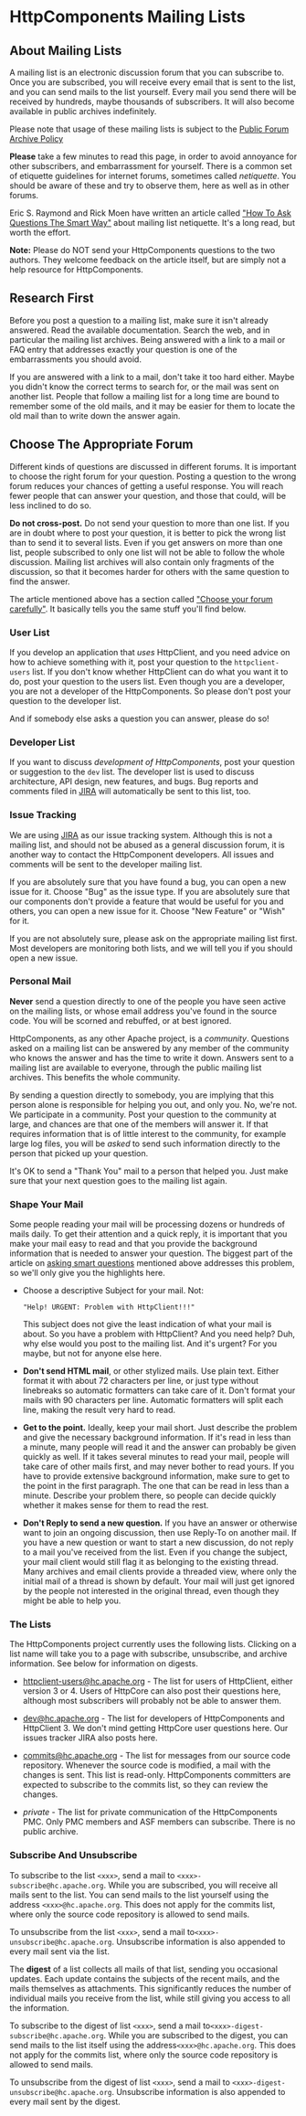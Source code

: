 <!--
    Licensed to the Apache Software Foundation (ASF) under one
    or more contributor license agreements.  See the NOTICE file
    distributed with this work for additional information
    regarding copyright ownership.  The ASF licenses this file
    to you under the Apache License, Version 2.0 (the
    "License"); you may not use this file except in compliance
    with the License.  You may obtain a copy of the License at
    
      http://www.apache.org/licenses/LICENSE-2.0
    
    Unless required by applicable law or agreed to in writing,
    software distributed under the License is distributed on an
    "AS IS" BASIS, WITHOUT WARRANTIES OR CONDITIONS OF ANY
    KIND, either express or implied.  See the License for the
    specific language governing permissions and limitations
    under the License.
-->

HttpComponents Mailing Lists
============================

About Mailing Lists
-------------------

A mailing list is an electronic discussion forum that you can subscribe to. Once you are subscribed, you will receive
every email that is sent to the list, and you can send mails to the list yourself. Every mail you send there will be
received by hundreds, maybe thousands of subscribers. It will also become available in public archives indefinitely.

Please note that usage of these mailing lists is subject to the
[Public Forum Archive Policy](http://www.apache.org/foundation/public-archives.html)

**Please** take a few minutes to read this page, in order to avoid annoyance for other subscribers, and embarrassment
for yourself. There is a common set of etiquette guidelines for internet forums, sometimes called _netiquette_. You
should be aware of these and try to observe them, here as well as in other forums.

Eric S. Raymond and Rick Moen have written an article
called ["How To Ask Questions The Smart Way"](http://www.catb.org/~esr/faqs/smart-questions.html) about mailing list
netiquette. It's a long read, but worth the effort.

**Note:** Please do NOT send your HttpComponents questions to the two authors. They welcome feedback on the article
itself, but are simply not a help resource for HttpComponents.

Research First
--------------

Before you post a question to a mailing list, make sure it isn't already answered. Read the available documentation.
Search the web, and in particular the mailing list archives. Being answered with a link to a mail or FAQ entry that
addresses exactly your question is one of the embarrassments you should avoid.

If you are answered with a link to a mail, don't take it too hard either. Maybe you didn't know the correct terms to
search for, or the mail was sent on another list. People that follow a mailing list for a long time are bound to
remember some of the old mails, and it may be easier for them to locate the old mail than to write down the answer
again.

Choose The Appropriate Forum
----------------------------

Different kinds of questions are discussed in different forums. It is important to choose the right forum for your
question. Posting a question to the wrong forum reduces your chances of getting a useful response. You will reach fewer
people that can answer your question, and those that could, will be less inclined to do so.

**Do not cross-post.** Do not send your question to more than one list. If you are in doubt where to post your question,
it is better to pick the wrong list than to send it to several lists. Even if you get answers on more than one list,
people subscribed to only one list will not be able to follow the whole discussion. Mailing list archives will also
contain only fragments of the discussion, so that it becomes harder for others with the same question to find the
answer.

The article mentioned above has a section
called ["Choose your forum carefully"](http://www.catb.org/~esr/faqs/smart-questions.html#forum). It basically tells you
the same stuff you'll find below.

### User List

If you develop an application that _uses_ HttpClient, and you need advice on how to achieve something with it, post your
question to the `httpclient-users` list. If you don't know whether HttpClient can do what you want it to do, post your
question to the users list. Even though you are a developer, you are not a developer of the HttpComponents. So please
don't post your question to the developer list.

And if somebody else asks a question you can answer, please do so!

### Developer List

If you want to discuss _development of HttpComponents_, post your question or suggestion to the `dev` list. The
developer list is used to discuss architecture, API design, new features, and bugs. Bug reports and comments filed
in [JIRA](./issue-tracking.html) will automatically be sent to this list, too.

### Issue Tracking

We are using [JIRA](./issue-tracking.html) as our issue tracking system. Although this is not a mailing list, and should
not be abused as a general discussion forum, it is another way to contact the HttpComponent developers. All issues and
comments will be sent to the developer mailing list.

If you are absolutely sure that you have found a bug, you can open a new issue for it. Choose "Bug" as the issue type.
If you are absolutely sure that our components don't provide a feature that would be useful for you and others, you can
open a new issue for it. Choose "New Feature" or "Wish" for it.

If you are not absolutely sure, please ask on the appropriate mailing list first. Most developers are monitoring both
lists, and we will tell you if you should open a new issue.

### Personal Mail

**Never** send a question directly to one of the people you have seen active on the mailing lists, or whose email
address you've found in the source code. You will be scorned and rebuffed, or at best ignored.

HttpComponents, as any other Apache project, is a _community_. Questions asked on a mailing list can be answered by any
member of the community who knows the answer and has the time to write it down. Answers sent to a mailing list are
available to everyone, through the public mailing list archives. This benefits the whole community.

By sending a question directly to somebody, you are implying that this person alone is responsible for helping you out,
and only you. No, we're not. We participate in a community. Post your question to the community at large, and chances
are that one of the members will answer it. If that requires information that is of little interest to the community,
for example large log files, you will be _asked_ to send such information directly to the person that picked up your
question.

It's OK to send a "Thank You" mail to a person that helped you. Just make sure that your next question goes to the
mailing list again.

### Shape Your Mail

Some people reading your mail will be processing dozens or hundreds of mails daily. To get their attention and a quick
reply, it is important that you make your mail easy to read and that you provide the background information that is
needed to answer your question. The biggest part of the article on
[asking smart questions](http://www.catb.org/~esr/faqs/smart-questions.html) mentioned above addresses this problem, so
we'll only give you the highlights here.

- Choose a descriptive Subject for your mail. Not:
  ```
  "Help! URGENT: Problem with HttpClient!!!"
  ```
  This subject does not give the least indication of what your mail is about. So you have a problem with HttpClient? And
  you need help? Duh, why else would you post to the mailing list. And it's urgent? For you maybe, but not for anyone
  else here.

- **Don't send HTML mail**, or other stylized mails. Use plain text. Either format it with about 72 characters per line,
  or just type without linebreaks so automatic formatters can take care of it. Don't format your mails with 90
  characters per line. Automatic formatters will split each line, making the result very hard to read.

- **Get to the point.**
  Ideally, keep your mail short. Just describe the problem and give the necessary background information. If it's read
  in less than a minute, many people will read it and the answer can probably be given quickly as well. If it takes
  several minutes to read your mail, people will take care of other mails first, and may never bother to read yours. If
  you have to provide extensive background information, make sure to get to the point in the first paragraph. The one
  that can be read in less than a minute. Describe your problem there, so people can decide quickly whether it makes
  sense for them to read the rest.

* **Don't Reply to send a new question.**
  If you have an answer or otherwise want to join an ongoing discussion, then use Reply-To on another mail. If you have
  a new question or want to start a new discussion, do not reply to a mail you've received from the list. Even if you
  change the subject, your mail client would still flag it as belonging to the existing thread. Many archives and email
  clients provide a threaded view, where only the initial mail of a thread is shown by default. Your mail will just get
  ignored by the people not interested in the original thread, even though they might be able to help you.

### The Lists

The HttpComponents project currently uses the following lists. Clicking on a list name will take you to a page with
subscribe, unsubscribe, and archive information. See below for information on digests.

* [httpclient-users@hc.apache.org](https://apache.org/foundation/mailinglists.html) - The list for users of HttpClient,
  either version 3 or 4. Users of HttpCore can also post their questions here, although most subscribers will probably
  not be able to answer them.

* [dev@hc.apache.org](https://apache.org/foundation/mailinglists.html) - The list for developers of HttpComponents and
  HttpClient 3. We don't mind getting HttpCore user questions here. Our issues tracker JIRA also posts here.

* [commits@hc.apache.org](https://apache.org/foundation/mailinglists.html) - The list for messages from our source code
  repository. Whenever the source code is modified, a mail with the changes is sent. This list is read-only.
  HttpComponents committers are expected to subscribe to the commits list, so they can review the changes.

* _private_ - The list for private communication of the HttpComponents PMC. Only PMC members and ASF members can
  subscribe. There is no public archive.

### Subscribe And Unsubscribe

To subscribe to the list `<xxx>`, send a mail to `<xxx>-subscribe@hc.apache.org`. While you are subscribed, you will
receive all mails sent to the list. You can send mails to the list yourself using the address `<xxx>@hc.apache.org`.
This does not apply for the commits list, where only the source code repository is allowed to send mails.

To unsubscribe from the list `<xxx>`, send a mail to`<xxx>-unsubscribe@hc.apache.org`. Unsubscribe information is also
appended to every mail sent via the list.

The **digest** of a list collects all mails of that list, sending you occasional updates. Each update contains the
subjects of the recent mails, and the mails themselves as attachments. This significantly reduces the number of
individual mails you receive from the list, while still giving you access to all the information.

To subscribe to the digest of list `<xxx>`, send a mail to`<xxx>-digest-subscribe@hc.apache.org`. While you are
subscribed to the digest, you can send mails to the list itself using the address`<xxx>@hc.apache.org`. This does not
apply for the commits list, where only the source code repository is allowed to send mails.

To unsubscribe from the digest of list `<xxx>`, send a mail to `<xxx>-digest-unsubscribe@hc.apache.org`. Unsubscribe
information is also appended to every mail sent by the digest.
